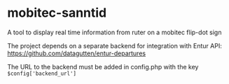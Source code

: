 # mobitec-sanntid
A tool to display real time information from ruter on a mobitec flip-dot sign

The project depends on a separate backend for integration with Entur API: https://github.com/datagutten/entur-departures

The URL to the backend must be added in config.php with the key `$config['backend_url']`